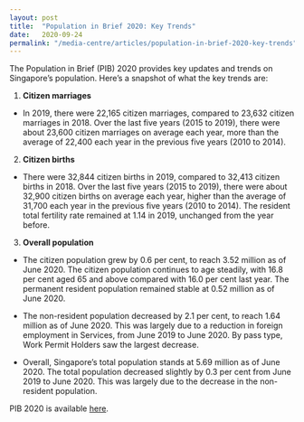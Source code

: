 ```yaml
---
layout: post
title:  "Population in Brief 2020: Key Trends"
date:   2020-09-24
permalink: "/media-centre/articles/population-in-brief-2020-key-trends"
---
```


The Population in Brief (PIB) 2020 provides key updates and trends on Singapore’s population. Here’s a snapshot of what the key trends are:  

1.	**Citizen marriages**

* In 2019, there were 22,165 citizen marriages, compared to 23,632 citizen marriages in 2018. Over the last five years (2015 to 2019), there were about 23,600 citizen marriages on average each year, more than the average of 22,400 each year in the previous five years (2010 to 2014).

2.	**Citizen births**

* There were 32,844 citizen births in 2019, compared to 32,413 citizen births in 2018. Over the last five years (2015 to 2019), there were about 32,900 citizen births on average each year, higher than the average of 31,700 each year in the previous five years (2010 to 2014). The resident total fertility rate remained at 1.14 in 2019, unchanged from the year before.

3.	**Overall population**

* The citizen population grew by 0.6 per cent, to reach 3.52 million as of June 2020. The citizen population continues to age steadily, with 16.8 per cent aged 65 and above compared with 16.0 per cent last year. The permanent resident population remained stable at 0.52 million as of June 2020.

* The non-resident population decreased by 2.1 per cent, to reach 1.64 million as of June 2020. This was largely due to a reduction in foreign employment in Services, from June 2019 to June 2020. By pass type, Work Permit Holders saw the largest decrease. 

* Overall, Singapore’s total population stands at 5.69 million as of June 2020. The total population decreased slightly by 0.3 per cent from June 2019 to June 2020. This was largely due to the decrease in the non-resident population.

PIB 2020 is available [here](/media-centre/publications/population-in-brief). 
